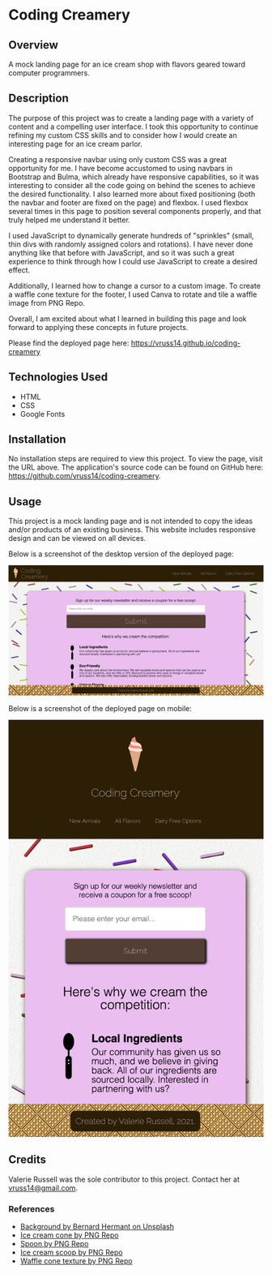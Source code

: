 # Coding Creamery

## Overview

A mock landing page for an ice cream shop with flavors geared toward computer programmers.

## Description

The purpose of this project was to create a landing page with a variety of content and a compelling user interface. I took this opportunity to continue refining my custom CSS skills and to consider how I would create an interesting page for an ice cream parlor.

Creating a responsive navbar using only custom CSS was a great opportunity for me. I have become accustomed to using navbars in Bootstrap and Bulma, which already have responsive capabilities, so it was interesting to consider all the code going on behind the scenes to achieve the desired functionality. I also learned more about fixed positioning (both the navbar and footer are fixed on the page) and flexbox. I used flexbox several times in this page to position several components properly, and that truly helped me understand it better.

I used JavaScript to dynamically generate hundreds of "sprinkles" (small, thin divs with randomly assigned colors and rotations). I have never done anything like that before with JavaScript, and so it was such a great experience to think through how I could use JavaScript to create a desired effect.

Additionally, I learned how to change a cursor to a custom image. To create a waffle cone texture for the footer, I used Canva to rotate and tile a waffle image from PNG Repo.

Overall, I am excited about what I learned in building this page and look forward to applying these concepts in future projects.

Please find the deployed page here: https://vruss14.github.io/coding-creamery

## Technologies Used

- HTML
- CSS
- Google Fonts

## Installation

No installation steps are required to view this project. To view the page, visit the URL above. The application's source code can be found on GitHub here: https://github.com/vruss14/coding-creamery.

## Usage

This project is a mock landing page and is not intended to copy the ideas and/or products of an existing business. This website includes responsive design and can be viewed on all devices.

Below is a screenshot of the desktop version of the deployed page:

![screenshot of webpage for desktop](assets/images/coding-creamery-desktop.png)

Below is a screenshot of the deployed page on mobile:

![screenshot of webpage for mobile](assets/images/coding-creamery-mobile.png)

## Credits

Valerie Russell was the sole contributor to this project. Contact her at vruss14@gmail.com.

### References

* [Background by Bernard Hermant on Unsplash](https://unsplash.com/@bernardhermant)
* [Ice cream cone by PNG Repo](https://www.pngrepo.com/svg/8583/ice-cream)
* [Spoon by PNG Repo](https://www.pngrepo.com/svg/110366/spoon)
* [Ice cream scoop by PNG Repo](https://www.pngrepo.com/svg/322581/ice-cream-scoop)
* [Waffle cone texture by PNG Repo](https://www.pngrepo.com/svg/217417/waffle)

